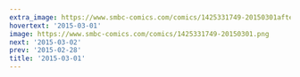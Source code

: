 ```yaml
---
extra_image: https://www.smbc-comics.com/comics/1425331749-20150301after.png
hovertext: '2015-03-01'
image: https://www.smbc-comics.com/comics/1425331749-20150301.png
next: '2015-03-02'
prev: '2015-02-28'
title: '2015-03-01'
---
```

